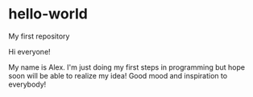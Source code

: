 # hello-world
My first repository

Hi everyone!

My name is Alex. I'm just doing my first steps in programming but hope soon will be able to realize my idea! 
Good mood and inspiration to everybody!
